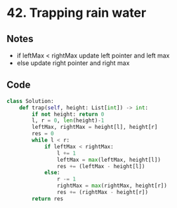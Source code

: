 # 42. Trapping rain water

## Notes
- if leftMax < rightMax update left pointer and left max 
- else update right pointer and right max
## Code
```python
class Solution:
    def trap(self, height: List[int]) -> int:
        if not height: return 0
        l, r = 0, len(height)-1
        leftMax, rightMax = height[l], height[r]
        res = 0
        while l < r:
            if leftMax < rightMax:
                l += 1
                leftMax = max(leftMax, height[l])
                res += (leftMax - height[l])
            else:
                r -= 1
                rightMax = max(rightMax, height[r])
                res += (rightMax - height[r])
        return res
```
